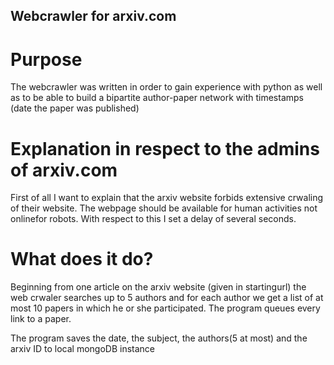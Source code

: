 ## Webcrawler for arxiv.com

# Purpose
The webcrawler was written in order to gain experience with python as well as to be able to build a bipartite author-paper network with timestamps (date the paper was published)

# Explanation in respect to the admins of arxiv.com
First of all I want to explain that the arxiv website forbids extensive crwaling of their website.
The webpage should be available for human activities not onlinefor robots.
With respect to this I set a delay of several seconds.

# What does it do?
Beginning from one article on the arxiv website (given in startingurl) the web crwaler searches up to 5 authors and for each author we get a list of at most 10 papers in which he or she participated.
The program queues every link to a paper.

The program saves the date, the subject, the authors(5 at most) and the arxiv ID to local mongoDB instance
